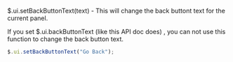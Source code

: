 $.ui.setBackButtonText(text)  - This will change the back buttont text for the current panel.

If you set $.ui.backButtonText (like this API doc does) , you can not use this function to change the back button text.


```js
$.ui.setBackButtonText("Go Back");
```
